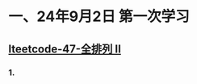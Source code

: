 # 一、24年9月2日 第一次学习
## [lteetcode-47-全排列 II](https://leetcode.cn/problems/permutations-ii/description/)

### 1.



